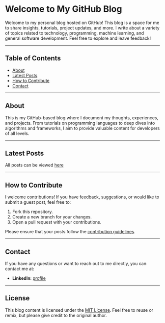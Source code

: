 # Welcome to My GitHub Blog

Welcome to my personal blog hosted on GitHub! This blog is a space for me to share insights, tutorials, project updates, and more. I write about a variety of topics related to technology, programming, machine learning, and general software development. Feel free to explore and leave feedback!

---

## Table of Contents

- [About](#about)
- [Latest Posts](#latest-posts)
- [How to Contribute](#how-to-contribute)
- [Contact](#contact)

---

## About

This is my GitHub-based blog where I document my thoughts, experiences, and projects. From tutorials on programming languages to deep dives into algorithms and frameworks, I aim to provide valuable content for developers of all levels.

---

## Latest Posts

   All posts can be viewed [here](https://kunal627.github.io/)

---

## How to Contribute

I welcome contributions! If you have feedback, suggestions, or would like to submit a guest post, feel free to:

1. Fork this repository.
2. Create a new branch for your changes.
3. Open a pull request with your contributions.

Please ensure that your posts follow the [contribution guidelines](link-to-guidelines).

---

## Contact

If you have any questions or want to reach out to me directly, you can contact me at:

- **LinkedIn**: [profile](https://www.linkedin.com/in/kunal627/)

---

## License

This blog content is licensed under the [MIT License](LICENSE). Feel free to reuse or remix, but please give credit to the original author.
